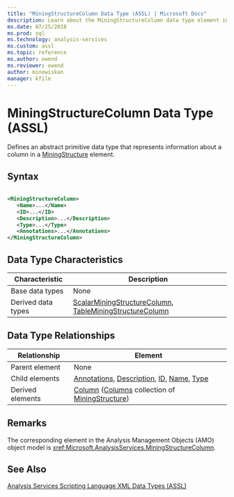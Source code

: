 ```yaml
---
title: "MiningStructureColumn Data Type (ASSL) | Microsoft Docs"
description: Learn about the MiningStructureColumn data type element in the Analysis Services Scripting Language (ASSL) schema.
ms.date: 07/25/2018
ms.prod: sql
ms.technology: analysis-services
ms.custom: assl
ms.topic: reference
ms.author: owend
ms.reviewer: owend
author: minewiskan
manager: kfile
---
```

# MiningStructureColumn Data Type (ASSL)

  Defines an abstract primitive data type that represents information about a column in a [MiningStructure](../objects/miningstructure-element-assl.md) element.  
  
## Syntax  
  
```xml  
  
<MiningStructureColumn>  
   <Name>...</Name>  
   <ID>...</ID>  
   <Description>...</Description>  
   <Type>...</Type>  
   <Annotations>...</Annotations>  
</MiningStructureColumn>  
```  
  
## Data Type Characteristics  
  
|Characteristic|Description|  
|--------------------|-----------------|  
|Base data types|None|  
|Derived data types|[ScalarMiningStructureColumn](scalarminingstructurecolumn-data-type-assl.md), [TableMiningStructureColumn](tableminingstructurecolumn-data-type-assl.md)|  
  
## Data Type Relationships  
  
|Relationship|Element|  
|------------------|-------------|  
|Parent element|None|  
|Child elements|[Annotations](../collections/annotations-element-assl.md), [Description](../properties/description-element-assl.md), [ID](../properties/id-element-assl.md), [Name](../properties/name-element-assl.md), [Type](../properties/type-element-miningstructurecolumn-assl.md)|  
|Derived elements|[Column](../objects/column-element-assl.md) ([Columns](../collections/columns-element-assl.md) collection of [MiningStructure](../objects/miningstructure-element-assl.md))|  
  
## Remarks  
 The corresponding element in the Analysis Management Objects (AMO) object model is <xref:Microsoft.AnalysisServices.MiningStructureColumn>.  
  
## See Also  
 [Analysis Services Scripting Language XML Data Types &#40;ASSL&#41;](analysis-services-scripting-language-xml-data-types-assl.md)  
  
  
